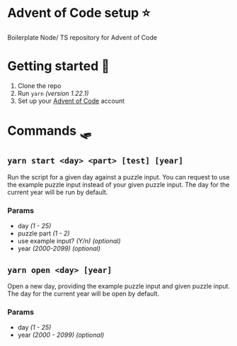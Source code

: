 # Advent of Code setup ⭐️

Boilerplate Node/ TS repository for Advent of Code

# Getting started 🎁

1. Clone the repo
2. Run `yarn` _(version 1.22.1)_
3. Set up your [Advent of Code](https://adventofcode.com/) account

# Commands 🛷

## `yarn start <day> <part> [test] [year]`

Run the script for a given day against a puzzle input. You can request to use the example puzzle input instead of your given puzzle input. The day for the current year will be run by default.

### Params
- day _(1 - 25)_
- puzzle part _(1 - 2)_
- use example input? _(Y/n) (optional)_
- year _(2000-2099) (optional)_

## `yarn open <day> [year]`

Open a new day, providing the example puzzle input and given puzzle input. The day for the current year will be open by default.

### Params
- day _(1 - 25)_
- year _(2000 - 2099) (optional)_